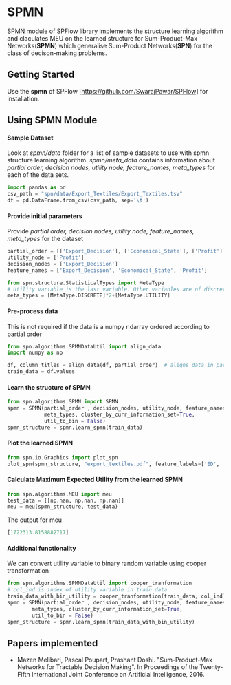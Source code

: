 # SPMN 

SPMN module of SPFlow library implements the structure learning algorithm and 
claculates MEU on the learned structure for Sum-Product-Max Networks(**SPMN**)
which generalise Sum-Product Networks(**SPN**) for the class of decison-making problems.

## Getting Started

Use the **spmn** of SPFlow [https://github.com/SwarajPawar/SPFlow] for installation.

## Using SPMN Module

#### Sample Dataset
Look at *spmn/data* folder for a list of sample datasets to use with spmn structure learning algorithm. 
*spmn/meta_data* contains information about 
*partial order, decision nodes, utility node, feature_names, meta_types* for each of the data sets.
```python
import pandas as pd    
csv_path = "spn/data/Export_Textiles/Export_Textiles.tsv"
df = pd.DataFrame.from_csv(csv_path, sep='\t')
```
#### Provide initial parameters
Provide *partial order, decision nodes, utility node, feature_names, meta_types* for the dataset
```python
partial_order = [['Export_Decision'], ['Economical_State'], ['Profit']]
utility_node = ['Profit']
decision_nodes = ['Export_Decision']
feature_names = ['Export_Decision', 'Economical_State', 'Profit']

from spn.structure.StatisticalTypes import MetaType
# Utility variable is the last variable. Other variables are of discrete type
meta_types = [MetaType.DISCRETE]*2+[MetaType.UTILITY]  
```
#### Pre-process data
This is not required if the data is a numpy ndarray ordered according to partial order
```python
from spn.algorithms.SPMNDataUtil import align_data
import numpy as np

df, column_titles = align_data(df, partial_order)  # aligns data in partial order sequence
train_data = df.values
```
#### Learn the structure of SPMN 

```python
from spn.algorithms.SPMN import SPMN
spmn = SPMN(partial_order , decision_nodes, utility_node, feature_names, 
            meta_types, cluster_by_curr_information_set=True,
            util_to_bin = False)
spmn_structure = spmn.learn_spmn(train_data)    
```
#### Plot the learned SPMN
```python
from spn.io.Graphics import plot_spn
plot_spn(spmn_structure, "export_textiles.pdf", feature_labels=['ED', 'ES', 'Pr'])
```

    
#### Calculate Maximum Expected Utility from the learned SPMN
```python
from spn.algorithms.MEU import meu
test_data = [[np.nan, np.nan, np.nan]]
meu = meu(spmn_structure, test_data)
```    
The output for meu
```python
[1722313.8158882717]
```
#### Additional functionality
We can convert utility variable to binary random variable using cooper transformation
```python  
from spn.algorithms.SPMNDataUtil import cooper_tranformation
# col_ind is index of utility variable in train data
train_data_with_bin_utility = cooper_tranformation(train_data, col_ind)   
spmn = SPMN(partial_order , decision_nodes, utility_node, feature_names, 
        meta_types, cluster_by_curr_information_set=True,
        util_to_bin = False)
spmn_structure = spmn.learn_spmn(train_data_with_bin_utility) 
```
## Papers implemented
* Mazen Melibari, Pascal Poupart, Prashant Doshi. "Sum-Product-Max Networks for Tractable Decision Making". In Proceedings of the Twenty-Fifth International Joint Conference on Artificial Intelligence, 2016.

    


